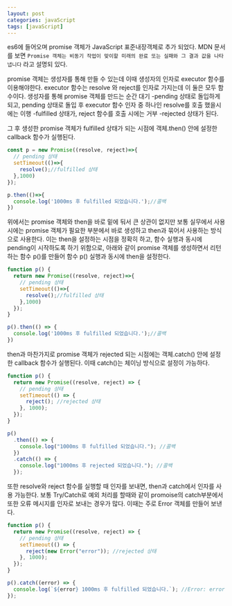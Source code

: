 ```yaml
---
layout: post
categories: javaScript
tags: [javaScript]
---
```


es6에 들어오며 promise 객체가 JavaScript 표준내장객체로 추가 되었다.
MDN 문서를 보면 `Promise 객체는 비동기 작업이 맞이할 미래의 완료 또는 실패와 그 결과 값을 나타냅니다` 라고 설명되 있다.

promise 객체는 생성자를 통해 만들 수 있는데 이때 생성자의 인자로 executor 함수를 이용해야한다. executor 함수는 resolve 와 reject를 인자로 가지는데 이 둘은 모두 함수이다.
생성자를 통해 promise 객체를 만드는 순간 대기 -pending 상태로 돌입하게 되고, pending 상태로 돌입 후 executor 함수 인자 중 하나인 resolve를 호출 했을시에는 이행 -fulfilled 상태가, reject 함수를 호출 시에는 거부 -rejected 상태가 된다.

그 후 생성한 promise 객체가 fulfilled 상태가 되는 시점에 객체.then() 안에 설정한 callback 함수가 실행된다.

```javascript
const p = new Promise((resolve, reject)=>{
  // pending 상태
  setTimeout(()=>{
    resolve();//fulfilled 상태
  },1000)
});

p.then(()=>{
  console.log('1000ms 후 fulfilled 되었습니다.');//콜백
})

```

위에서는 promise 객체와 then을 바로 밑에 둬서 큰 상관이 없지만 보통 실무에서 사용시에는 promise 객체가 필요한 부분에서 바로 생성하고 then과 묶어서 사용하는 방식으로 사용한다.
이는 then을 설정하는 시점을 정확히 하고, 함수 실행과 동시에 pending이 시작하도록 하기 위함으로, 아래와 같이 promise 객체를 생성하면서 리턴하는 함수 p()를 만들어 함수 p() 실행과 동시에 then을 설정한다. 

```javascript
function p() {
  return new Promise((resolve, reject)=>{
    // pending 상태
    setTimeout(()=>{
      resolve();//fulfilled 상태
    },1000)
  });
}

p().then(() => {
  console.log('1000ms 후 fulfilled 되었습니다.');//콜백
})
```

then과 마찬가지로 promise 객체가 rejected 되는 시점에는 객체.catch() 안에 설정한 callback 함수가 실행된다. 이때 catch()는 체이닝 방식으로 설정이 가능하다.

```javascript
function p() {
  return new Promise((resolve, reject) => {
    // pending 상태
    setTimeout(() => {
      reject(); //rejected 상태
    }, 1000);
  });
}

p()
  .then(() => {
    console.log("1000ms 후 fulfilled 되었습니다."); //콜백
  })
  .catch(() => {
    console.log("1000ms 후 rejected 되었습니다."); //콜백
  });
```

또한 resolve와 reject 함수를 실행할 때 인자를 보내면, then과 catch에서 인자를 사용 가능한다. 
보통 Try/Catch로 예외 처리를 할때와 같이 promoise의 catch부분에서 또한 오류 메시지를 인자로 보내는 경우가 많다. 이때는 주로 Error 객체를 만들어 보낸다.

```javascript
function p() {
  return new Promise((resolve, reject) => {
    // pending 상태
    setTimeout(() => {
      reject(new Error("error")); //rejected 상태
    }, 1000);
  });
}

p().catch((error) => {
  console.log(`${error} 1000ms 후 fulfilled 되었습니다.`); //Error: error 1000ms 후 fulfilled 되었습니다.
});
```